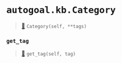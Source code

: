 # `autogoal.kb.Category`

> [📝](https://github.com/autogal/autogoal/blob/master/autogoal/kb/_data.py#L346)
> `Category(self, **tags)`

### `get_tag`

> [📝](https://github.com/autogoal/autogoal/blob/master/autogoal/kb/_data.py#L220)
> `get_tag(self, tag)`

